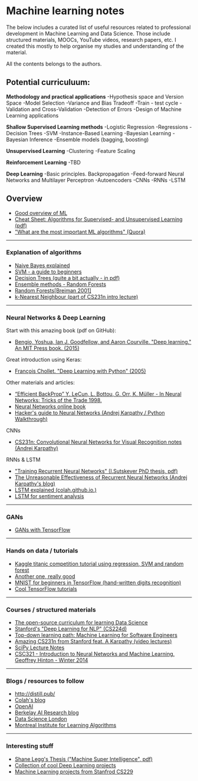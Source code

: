 # Machine learning notes

The below includes a curated list of useful resources related to professional development in Machine Learning and Data Science. Those include structured materials, MOOCs, YouTube videos, research papers, etc. I created this mostly to help organise my studies and understanding of the material.

All the contents belongs to the authors.


## Potential curriculuum:

**Methodology and practical applications**
  -Hypothesis space and Version Space
  -Model Selection
  -Variance and Bias Tradeoff
  -Train - test cycle
  -Validation and Cross-Validation
  -Detection of Errors
  -Design of Machine Learning applications
  
**Shallow Supervised Learning methods**
  -Logistic Regression
  -Regressions
  -Decision Trees
  -SVM
  -Instance-Based Learning
  -Bayesian Learning - Bayesian Inference
  -Ensemble models (bagging, boosting)
  
**Unsupervised Learning**
  -Clustering
  -Feature Scaling
  
**Reinforcement Learning**
  -TBD
  
**Deep Learning**
  -Basic principles. Backpropagation
  -Feed-forward Neural Networks and Multilayer Perceptron
  -Autoencoders
  -CNNs
  -RNNs
  -LSTM


## Overview
* [Good overview of ML](http://web.cs.hacettepe.edu.tr/~aykut/classes/spring2013/bil682/readings/week4/machine-learning-review-domingos.pdf)
* [Cheat Sheet: Algorithms for Supervised- and Unsupervised Learning (pdf)](http://eferm.com/wp-content/uploads/2011/05/cheat3.pdf)
* ["What are the most important ML algorithms" (Quora)](https://www.quora.com/What-are-the-most-important-Machine-Learning-algorithms/answer/Luis-Argerich?srid=nHw2)

---
### Explanation of algorithms
* [Naive Bayes explained](https://www.analyticsvidhya.com/blog/2015/09/naive-bayes-explained/)
* [SVM - a guide to beginners](https://www.quantstart.com/articles/Support-Vector-Machines-A-Guide-for-Beginners)
* [Decision Trees (quite a bit actually - in pdf)](https://www-users.cs.umn.edu/~kumar/dmbook/ch4.pdf)
* [Ensemble methods - Random Forests](https://citizennet.com/blog/2012/11/10/random-forests-ensembles-and-performance-metrics/)
* [Random Forests[Breiman 2001]](https://www.stat.berkeley.edu/~breiman/randomforest2001.pdf)
* [k-Nearest Neighbour (part of CS231n intro lecture)](http://cs231n.github.io/classification/)

---
### Neural Networks & Deep Learning
Start with this amazing book (pdf on GitHub):
* [Bengio, Yoshua, Ian J. Goodfellow, and Aaron Courville. "Deep learning." An MIT Press book. (2015)](https://github.com/HFTrader/DeepLearningBook/raw/master/DeepLearningBook.pdf)

Great introduction using Keras:
* [François Chollet. "Deep Learning with Python" (2005)](https://www.manning.com/books/deep-learning-with-python)

Other materials and articles:
* [“Efficient BackProp” Y. LeCun, L. Bottou, G. Orr, K. Müller - In Neural Networks: Tricks of the Trade 1998.](http://yann.lecun.com/exdb/publis/pdf/lecun-98b.pdf)
* [Neural Networks online book](http://neuralnetworksanddeeplearning.com/chap1.html)
* [Hacker's guide to Neural Networks (Andrej Karpathy / Python Walkthrough)](http://karpathy.github.io/neuralnets/)

CNNs
* [CS231n: Convolutional Neural Networks for Visual Recognition notes (Andrej Karpathy)](http://cs231n.github.io/convolutional-networks/)

RNNs & LSTM
* ["Training Recurrent Neural Networks" (I.Sutskever PhD thesis, pdf)](http://www.cs.utoronto.ca/~ilya/pubs/ilya_sutskever_phd_thesis.pdf)
* [The Unreasonable Effectiveness of Recurrent Neural Networks (Andrej Karpathy's blog)](http://karpathy.github.io/2015/05/21/rnn-effectiveness/)
* [LSTM explained (colah.github.io.)](http://colah.github.io/posts/2015-08-Understanding-LSTMs/)
* [LSTM for sentiment analysis](http://deeplearning.net/tutorial/lstm.html)

---
### GANs
* [GANs with TensorFlow](http://blog.aylien.com/introduction-generative-adversarial-networks-code-tensorflow/)

---
### Hands on data / tutorials
* [Kaggle titanic competition tutorial using regression, SVM and random forest](http://nbviewer.jupyter.org/github/agconti/kaggle-titanic/blob/master/Titanic.ipynb)
* [Another one, really good](https://github.com/savarin/pyconuk-introtutorial)
* [MNIST for beginners in TensorFlow (hand-written digits recognition)](https://www.tensorflow.org/tutorials/mnist/beginners/)
* [Cool TensorFlow tutorials](https://github.com/aymericdamien/TensorFlow-Examples)

---
### Courses / structured materials
* [The open-source curriculum for learning Data Science](http://datasciencemasters.org)
* [Stanford's "Deep Learning for NLP" (CS224d)](http://cs224d.stanford.edu/syllabus.html)
* [Top-down learning path: Machine Learning for Software Engineers](https://github.com/ZuzooVn/machine-learning-for-software-engineers#kaggle-knowledge-competitions)
* [Amazing CS231n from Stanford feat. A Karpathy (video lectures)](https://www.youtube.com/playlist?list=PLlJy-eBtNFt6EuMxFYRiNRS07MCWN5UIA)
* [SciPy Lecture Notes](http://www.scipy-lectures.org/)
* [CSC321 - Introduction to Neural Networks and Machine Learning, Geoffrey Hinton - Winter 2014](http://www.cs.toronto.edu/~tijmen/csc321/)

---
### Blogs / resources to follow
* http://distill.pub/
* [Colah's blog](http://colah.github.io/)
* [OpenAI](https://openai.com/)
* [Berkelay AI Research blog](http://bair.berkeley.edu/blog/)
* [Data Science London](https://twitter.com/ds_ldn)
* [Montreal Institute for Learning Algorithms](https://mila.umontreal.ca/en/)

---
### Interesting stuff
* [Shane Legg's Thesis ("Machine Super Intelligence", pdf)](http://www.vetta.org/documents/Machine_Super_Intelligence.pdf)
* [Collection of cool Deep Learning projects](http://deeplearninggallery.com)
* [Machine Learning projects from Stanfrod CS229](http://cs229.stanford.edu/projects2013.html)
